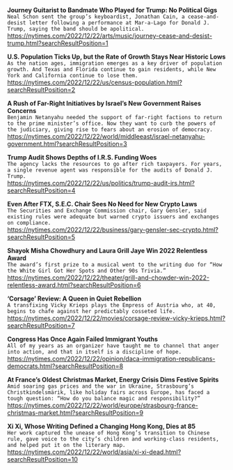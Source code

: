 **Journey Guitarist to Bandmate Who Played for Trump: No Political Gigs**\
`Neal Schon sent the group’s keyboardist, Jonathan Cain, a cease-and-desist letter following a performance at Mar-a-Lago for Donald J. Trump, saying the band should be apolitical.`\
https://nytimes.com/2022/12/22/arts/music/journey-cease-and-desist-trump.html?searchResultPosition=1

**U.S. Population Ticks Up, but the Rate of Growth Stays Near Historic Lows**\
`As the nation ages, immigration emerges as a key driver of population growth. And Texas and Florida continue to gain residents, while New York and California continue to lose them.`\
https://nytimes.com/2022/12/22/us/census-population.html?searchResultPosition=2

**A Rush of Far-Right Initiatives by Israel’s New Government Raises Concerns**\
`Benjamin Netanyahu needed the support of far-right factions to return to the prime minister’s office. Now they want to curb the powers of the judiciary, giving rise to fears about an erosion of democracy.`\
https://nytimes.com/2022/12/22/world/middleeast/israel-netanyahu-government.html?searchResultPosition=3

**Trump Audit Shows Depths of I.R.S. Funding Woes**\
`The agency lacks the resources to go after rich taxpayers. For years, a single revenue agent was responsible for the audits of Donald J. Trump.`\
https://nytimes.com/2022/12/22/us/politics/trump-audit-irs.html?searchResultPosition=4

**Even After FTX, S.E.C. Chair Sees No Need for New Crypto Laws**\
`The Securities and Exchange Commission chair, Gary Gensler, said existing rules were adequate but warned crypto issuers and exchanges on compliance.`\
https://nytimes.com/2022/12/22/business/gary-gensler-sec-crypto.html?searchResultPosition=5

**Shayok Misha Chowdhury and Laura Grill Jaye Win 2022 Relentless Award**\
`The award’s first prize to a musical went to the writing duo for “How the White Girl Got Her Spots and Other 90s Trivia.”`\
https://nytimes.com/2022/12/22/theater/grill-and-chowder-win-2022-relentless-award.html?searchResultPosition=6

**‘Corsage’ Review: A Queen in Quiet Rebellion**\
`A transfixing Vicky Krieps plays the Empress of Austria who, at 40, begins to chafe against her predictably cosseted life.`\
https://nytimes.com/2022/12/22/movies/corsage-review-vicky-krieps.html?searchResultPosition=7

**Congress Has Once Again Failed Immigrant Youths**\
`All of my years as an organizer have taught me to channel that anger into action, and that in itself is a discipline of hope.`\
https://nytimes.com/2022/12/22/opinion/daca-immigration-republicans-democrats.html?searchResultPosition=8

**At France’s Oldest Christmas Market, Energy Crisis Dims Festive Spirits**\
`Amid soaring gas prices and the war in Ukraine, Strasbourg’s Christkindelsmärik, like holiday fairs across Europe, has faced a tough question: “How do you balance magic and responsibility?”`\
https://nytimes.com/2022/12/22/world/europe/strasbourg-france-christmas-market.html?searchResultPosition=9

**Xi Xi, Whose Writing Defined a Changing Hong Kong, Dies at 85**\
`Her work captured the unease of Hong Kong’s transition to Chinese rule, gave voice to the city’s children and working-class residents, and helped put it on the literary map.`\
https://nytimes.com/2022/12/22/world/asia/xi-xi-dead.html?searchResultPosition=10

